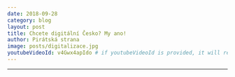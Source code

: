 ```yaml
---
date: 2018-09-28
category: blog
layout: post
title: Chcete digitální Česko? My ano!
author: Pirátská strana
image: posts/digitalizace.jpg
youtubeVideoId: v4Gwx4apIdo # if youtubeVideoId is provided, it will replace the image as the main content
---
```



- - -
